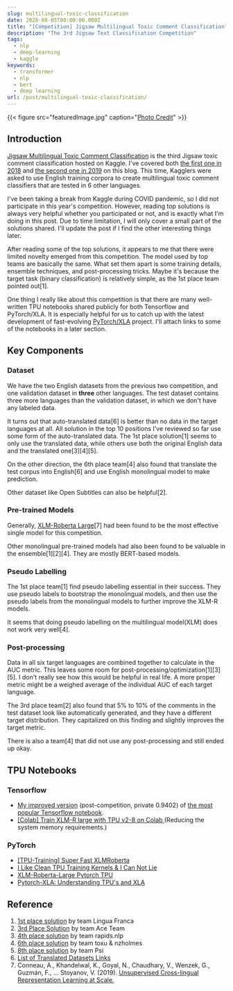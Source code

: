 ```yaml
---
slug: multilingual-toxic-classification
date: 2020-08-05T00:00:00.000Z
title: "[Competition] Jigsaw Multilingual Toxic Comment Classification"
description: "The 3rd Jigsaw Text Classification Competition"
tags:
  - nlp
  - deep-learning
  - kaggle
keywords:
  - transformer
  - nlp
  - bert
  - deep learning
url: /post/multilingual-toxic-classification/
---
```


{{< figure src="featuredImage.jpg" caption="[Photo Credit](https://unsplash.com/photos/5MZsCzjTut8)" >}}

## Introduction

[Jigsaw Multilingual Toxic Comment Classification](https://www.kaggle.com/c/jigsaw-multilingual-toxic-comment-classification/) is the third Jigsaw toxic comment classification hosted on Kaggle. I've covered both [the first one in 2018](https://blog.ceshine.net/post/kaggle-toxic-comment-classification-challenge/) and [the second one in 2019](https://blog.ceshine.net/post/kaggle-jigsaw-toxic-2019/) on this blog. This time, Kagglers were asked to use English training corpora to create multilingual toxic comment classifiers that are tested in 6 other languages.

I've been taking a break from Kaggle during COVID pandemic, so I did not participate in this year's competition. However, reading top solutions is always very helpful whether you participated or not, and is exactly what I'm doing in this post. Due to time limitation, I will only cover a small part of the solutions shared. I'll update the post if I find the other interesting things later.

After reading some of the top solutions, it appears to me that there were limited novelty emerged from this competition. The model used by top teams are basically the same. What set them apart is some training details, ensemble techniques, and post-processing tricks. Maybe it's because the target task (binary classification) is relatively simple, as the 1st place team pointed out[1].

One thing I really like about this competition is that there are many well-written TPU notebooks shared publicly for both Tensorflow and PyTorch/XLA. It is especially helpful for us to catch up with the latest development of fast-evolving [PyTorch/XLA](https://github.com/pytorch/xla) project. I'll attach links to some of the notebooks in a later section.

## Key Components

### Dataset

We have the two English datasets from the previous two competition, and one validation dataset in **three** other languages. The test dataset contains three more languages than the validation dataset, in which we don't have any labeled data.

It turns out that auto-translated data[6] is better than no data in the target languages at all. All solution in the top 10 positions I've reviewed so far use some form of the auto-translated data. The 1st place solution[1] seems to only use the translated data, while others use both the original English data and the translated one[3][4][5].

On the other direction, the 6th place team[4] also found that translate the test corpus into English[6] and use English monolingual model to make prediction.

Other dataset like Open Subtitles can also be helpful[2].

### Pre-trained Models

Generally, [XLM-Roberta Large](https://arxiv.org/abs/1911.02116)[7] had been found to be the most effective single model for this competition.

Other monolingual pre-trained models had also been found to be valuable in the ensemble[1][2][4]. They are mostly BERT-based models.

### Pseudo Labelling

The 1st place team[1] find pseudo labelling essential in their success. They use pseudo labels to bootstrap the monolingual models, and then use the pseudo labels from the monolingual models to further improve the XLM-R models.

It seems that doing pseudo labelling on the multilingual model(XLM) does not work very well[4].

### Post-processing

Data in all six target languages are combined together to calculate in the AUC metric. This leaves some room for post-processing/optimization[1][3][5]. I don't really see how this would be helpful in real life. A more proper metric might be a weighed average of the individual AUC of each target language.

The 3rd place team[2] also found that 5% to 10% of the comments in the test dataset look like automatically generated, and they have a different target distribution. They capitalized on this finding and slightly improves the target metric.

There is also a team[4] that did not use any post-processing and still ended up okay.

## TPU Notebooks

### Tensorflow

- [My improved version](https://www.kaggle.com/ceshine/jigsaw-tpu-xlm-roberta) (post-competition, private 0.9402) of [the most popular Tensorflow notebook](https://www.kaggle.com/xhlulu/jigsaw-tpu-xlm-roberta).
- [[Colab] Train XLM-R large with TPU v2-8 on Colab ](https://www.kaggle.com/riblidezso/colab-train-xlm-r-large-with-tpu-v2-8-on-colab) (Reducing the system memory requirements.)

### PyTorch

- [[TPU-Training] Super Fast XLMRoberta](https://www.kaggle.com/shonenkov/tpu-training-super-fast-xlmroberta)
- [I Like Clean TPU Training Kernels & I Can Not Lie](https://www.kaggle.com/abhishek/i-like-clean-tpu-training-kernels-i-can-not-lie)
- [XLM-Roberta-Large Pytorch TPU](https://www.kaggle.com/philippsinger/xlm-roberta-large-pytorch-pytorch-tpu?scriptVersionId=38462589)
- [Pytorch-XLA: Understanding TPU's and XLA](https://www.kaggle.com/tanulsingh077/pytorch-xla-understanding-tpu-s-and-xla)

## Reference

1. [1st place solution](https://www.kaggle.com/c/jigsaw-multilingual-toxic-comment-classification/discussion/160862) by team Lingua Franca
1. [3rd Place Solution](https://www.kaggle.com/c/jigsaw-multilingual-toxic-comment-classification/discussion/160964) by team Ace Team
1. [4th place solution](https://www.kaggle.com/c/jigsaw-multilingual-toxic-comment-classification/discussion/160980) by team rapids.nlp
1. [6th place solution](https://www.kaggle.com/c/jigsaw-multilingual-toxic-comment-classification/discussion/161095) by team toxu & nzholmes
1. [8th place solution](https://www.kaggle.com/c/jigsaw-multilingual-toxic-comment-classification/discussion/160937) by team Psi
1. [List of Translated Datasets Links](https://www.kaggle.com/c/jigsaw-multilingual-toxic-comment-classification/discussion/159888)
1. Conneau, A., Khandelwal, K., Goyal, N., Chaudhary, V., Wenzek, G., Guzmán, F., … Stoyanov, V. (2019). [Unsupervised Cross-lingual Representation Learning at Scale.](http://arxiv.org/abs/1911.02116)
